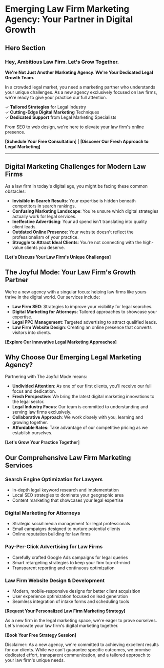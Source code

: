# Emerging Law Firm Marketing Agency: Your Partner in Digital Growth

## Hero Section

### Hey, Ambitious Law Firm. Let's Grow Together.

**We're Not Just Another Marketing Agency. We're Your Dedicated Legal Growth Team.**

In a crowded legal market, you need a marketing partner who understands your unique challenges. As a new agency exclusively focused on law firms, we're ready to give your practice our full attention.

✓ **Tailored Strategies** for Legal Industry  
✓ **Cutting-Edge Digital Marketing** Techniques  
✓ **Dedicated Support** from Legal Marketing Specialists

From SEO to web design, we're here to elevate your law firm's online presence.

**[Schedule Your Free Consultation]** | **[Discover Our Fresh Approach to Legal Marketing]**

---

## Digital Marketing Challenges for Modern Law Firms

As a law firm in today's digital age, you might be facing these common obstacles:

- **Invisible in Search Results**: Your expertise is hidden beneath competitors in search rankings.
- **Confusing Marketing Landscape**: You're unsure which digital strategies actually work for legal services.
- **Ineffective Advertising**: Your ad spend isn't translating into quality client leads.
- **Outdated Online Presence**: Your website doesn't reflect the professionalism of your practice.
- **Struggle to Attract Ideal Clients**: You're not connecting with the high-value clients you deserve.

**[Let's Discuss Your Law Firm's Unique Challenges]**

## The Joyful Mode: Your Law Firm's Growth Partner

We're a new agency with a singular focus: helping law firms like yours thrive in the digital world. Our services include:

- **Law Firm SEO**: Strategies to improve your visibility for legal searches.
- **Digital Marketing for Attorneys**: Tailored approaches to showcase your expertise.
- **Legal PPC Management**: Targeted advertising to attract qualified leads.
- **Law Firm Website Design**: Creating an online presence that converts visitors into clients.

**[Explore Our Innovative Legal Marketing Approaches]**

## Why Choose Our Emerging Legal Marketing Agency?

Partnering with The Joyful Mode means:

- **Undivided Attention**: As one of our first clients, you'll receive our full focus and dedication.
- **Fresh Perspective**: We bring the latest digital marketing innovations to the legal sector.
- **Legal Industry Focus**: Our team is committed to understanding and serving law firms exclusively.
- **Collaborative Approach**: We work closely with you, learning and growing together.
- **Affordable Rates**: Take advantage of our competitive pricing as we establish ourselves.

**[Let's Grow Your Practice Together]**

## Our Comprehensive Law Firm Marketing Services

### Search Engine Optimization for Lawyers

- In-depth legal keyword research and implementation
- Local SEO strategies to dominate your geographic area
- Content marketing that showcases your legal expertise

### Digital Marketing for Attorneys

- Strategic social media management for legal professionals
- Email campaigns designed to nurture potential clients
- Online reputation building for law firms

### Pay-Per-Click Advertising for Law Firms

- Carefully crafted Google Ads campaigns for legal queries
- Smart retargeting strategies to keep your firm top-of-mind
- Transparent reporting and continuous optimization

### Law Firm Website Design & Development

- Modern, mobile-responsive designs for better client acquisition
- User experience optimization focused on lead generation
- Seamless integration of intake forms and scheduling tools

**[Request Your Personalized Law Firm Marketing Strategy]**

As a new firm in the legal marketing space, we're eager to prove ourselves. Let's innovate your law firm's digital marketing together.

**[Book Your Free Strategy Session]**

Disclaimer: As a new agency, we're committed to achieving excellent results for our clients. While we can't guarantee specific outcomes, we promise dedicated effort, transparent communication, and a tailored approach to your law firm's unique needs.
